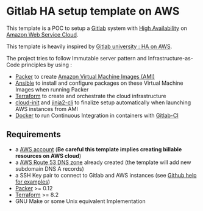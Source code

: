 Gitlab HA setup template on AWS
===============================

This template is a POC to setup a [Gitlab](https://about.gitlab.com/) system with [High Availability](https://about.gitlab.com/high-availability/)  on [Amazon Web Service Cloud](https://aws.amazon.com/).

This template is heavily inspired by [Gitlab university : HA on AWS](https://docs.gitlab.com/ce/university/high-availability/aws/).


The project tries to follow Immutable server pattern and Infrastructure-as-Code principles by using :
* [Packer](https://www.packer.io/) to create [Amazon Virtual Machine Images (AMI)](http://docs.aws.amazon.com/AWSEC2/latest/UserGuide/AMIs.html)
* [Ansible](https://www.ansible.com/) to install and configure packages on these Virtual Machine Images when running Packer
* [Terraform](https://www.terraform.io/) to create and orchestrate the cloud infrastructure
* [cloud-init](https://cloudinit.readthedocs.io/en/latest/) and [jinja2-cli](https://github.com/mattrobenolt/jinja2-cli) to finalize setup automatically when launching AWS instances from AMI
* [Docker](https://www.docker.com/) to run Continuous Integration in containers with [Gitlab-CI](https://about.gitlab.com/gitlab-ci/)


Requirements
------------

* a [AWS account](https://aws.amazon.com/) (**Be careful this template implies creating billable resources on AWS cloud**)
* a [AWS Route 53 DNS zone](http://docs.aws.amazon.com/Route53/latest/DeveloperGuide/Welcome.html) already created (the template will add new subdomain DNS A records)
* a SSH Key pair to connect to Gitlab and AWS instances (see [Github help for examples](https://help.github.com/articles/generating-a-new-ssh-key-and-adding-it-to-the-ssh-agent/))
* [Packer](https://www.packer.io/) >= 0.12
* [Terraform](https://www.terraform.io/) >= 8.2
* GNU Make or some Unix equivalent Implementation
